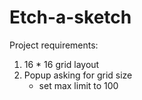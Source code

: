 # Etch-a-sketch
Project requirements:
1. 16 * 16 grid layout
2. Popup asking for grid size
    - set max limit to 100